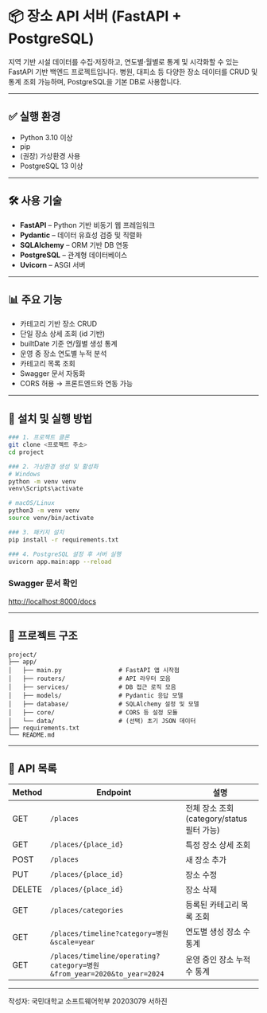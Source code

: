 # 📦 장소 API 서버 (FastAPI + PostgreSQL)

지역 기반 시설 데이터를 수집·저장하고, 연도별·월별로 통계 및 시각화할 수 있는 FastAPI 기반 백엔드 프로젝트입니다. 
병원, 대피소 등 다양한 장소 데이터를 CRUD 및 통계 조회 가능하며, PostgreSQL을 기본 DB로 사용합니다.

---

## ✅ 실행 환경

- Python 3.10 이상
- pip
- (권장) 가상환경 사용
- PostgreSQL 13 이상

---

## 🛠️ 사용 기술

- **FastAPI** – Python 기반 비동기 웹 프레임워크  
- **Pydantic** – 데이터 유효성 검증 및 직렬화  
- **SQLAlchemy** – ORM 기반 DB 연동  
- **PostgreSQL** – 관계형 데이터베이스  
- **Uvicorn** – ASGI 서버

---

## 📊 주요 기능

- 카테고리 기반 장소 CRUD
- 단일 장소 상세 조회 (id 기반)
- builtDate 기준 연/월별 생성 통계
- 운영 중 장소 연도별 누적 분석
- 카테고리 목록 조회
- Swagger 문서 자동화
- CORS 허용 → 프론트엔드와 연동 가능

---

## 📁 설치 및 실행 방법
```bash
### 1. 프로젝트 클론
git clone <프로젝트 주소>
cd project

### 2. 가상환경 생성 및 활성화
# Windows
python -m venv venv
venv\Scripts\activate

# macOS/Linux
python3 -m venv venv
source venv/bin/activate

### 3. 패키지 설치
pip install -r requirements.txt

### 4. PostgreSQL 설정 후 서버 실행
uvicorn app.main:app --reload
```

### Swagger 문서 확인
[http://localhost:8000/docs](http://localhost:8000/docs)

---

## 📄 프로젝트 구조
```
project/
├── app/
│   ├── main.py                # FastAPI 앱 시작점
│   ├── routers/               # API 라우터 모음
│   ├── services/              # DB 접근 로직 모음
│   ├── models/                # Pydantic 응답 모델
│   ├── database/              # SQLAlchemy 설정 및 모델
│   ├── core/                  # CORS 등 설정 모듈
│   └── data/                  # (선택) 초기 JSON 데이터
├── requirements.txt
└── README.md
```

---

## 📍 API 목록

| Method | Endpoint | 설명                               |
|--------|----------|----------------------------------|
| GET | `/places` | 전체 장소 조회 (category/status 필터 가능) |
| GET | `/places/{place_id}` | 특정 장소 상세 조회                      |
| POST | `/places` | 새 장소 추가                          |
| PUT | `/places/{place_id}` | 장소 수정                            |
| DELETE | `/places/{place_id}` | 장소 삭제                            |
| GET | `/places/categories` | 등록된 카테고리 목록 조회                   |
| GET | `/places/timeline?category=병원&scale=year` | 연도별 생성 장소 수 통계                   |
| GET | `/places/timeline/operating?category=병원&from_year=2020&to_year=2024` | 운영 중인 장소 누적 수 통계                 |

---

작성자: 국민대학교 소프트웨어학부 20203079 서하진